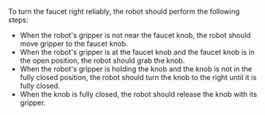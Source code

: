 To turn the faucet right reliably, the robot should perform the following steps:
- When the robot's gripper is not near the faucet knob, the robot should move gripper to the faucet knob.
- When the robot's gripper is at the faucet knob and the faucet knob is in the open position, the robot should grab the knob.
- When the robot's gripper is holding the knob and the knob is not in the fully closed position, the robot should turn the knob to the right until it is fully closed.
- When the knob is fully closed, the robot should release the knob with its gripper.